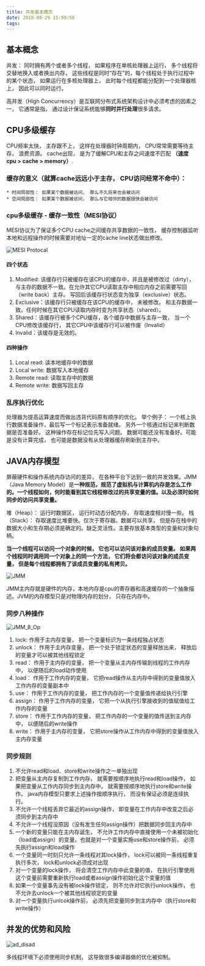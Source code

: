 ```yaml
---
title: 并发基本概念
date: 2018-08-29 15:59:58
tags:
---
```


## 基本概念

并发： 同时拥有两个或者多个线程， 如果程序在单核处理器上运行， 多个线程将交替地换入或者换出内存， 这些线程是同时“存在”的，每个线程处于执行过程中的某个状态， 如果运行在多核处理器上， 此时每个线程都能分配到一个处理器核上， 因此可以同时运行。

高并发（High Concurrency）是互联网分布式系统架构设计中必须考虑的因素之一， 它通常是指， 通过设计保证系统能够**同时并行处理**很多请求。


## CPU多级缓存

CPU频率太快， 主存跟不上， 这样在处理器时钟周期内， CPU常常需要等待主存， 浪费资源。 cache出现， 是为了缓解CPU和主存之间速度不匹配 **（速度 cpu > cache > memory）**.

### 缓存的意义（就算cache远远小于主存， CPU访问经常不命中）：
	
	* 时间局部性： 如果某个数据被访问， 那么不久将来也会被访问
	* 空间局部性： 如果某个数据被访问， 那么与它相邻的数据很快会被访问

### cpu多级缓存 - 缓存一致性（MESI协议）

MESI协议为了保证多个CPU cache之间缓存共享数据的一致性， 缓存控制器监听本地和远程操作的时候需要对地址一定的cache line状态做出修改。

![MESI Protocal](MESI_protocal.jpg)

#### 四个状态

1. Modified: 该缓存行只被缓存在该CPU的缓存中，并且是被修改过（dirty），与主存的数据不一致。在允许其它CPU读取主存中相应内存之前需要写回（write back）主存。 写回后该缓存行状态变为独享（exclusive）状态。
2. Exclusive：该缓存行只被缓存在该CPU的缓存中， 未被修改。 和主存数据一致。任何时候在其它CPU读取内存时变为共享状态（shared）。
3. Shared：该缓存行被多个CPU缓存，各个缓存中数据与主存一致， 当一个CPU修改该缓存行， 其它CPU中该缓存行可以被作废（Invalid）
4. Invalid：该缓存是无效的。

#### 四种操作

1. Local read: 读本地缓存中的数据 
2. Local write: 数据写入本地缓存
3. Remote read: 读取主存中的数据
4. Remote write: 数据写回主存

### 乱序执行优化

处理器为提高运算速度而做出违背代码原有顺序的优化。 举个例子：
一个核上执行数据准备操作，最后写一个标记表示准备就绪。 另外一个核通过标记来判断数据是否准备好。 这种操作存在标记位先写入问题。 数据可能还没有准备好。可能是没有计算完成， 也可能是数据没有从处理器缓存刷新到主存中。

## JAVA内存模型

屏蔽硬件和操作系统内存访问的差异， 在各种平台下达到一致的并发效果。JMM（Java Memory Model）是**一种规范，规范了虚拟机与计算机内存是怎么工作的。一个线程如何，何时能看到其它线程修改过的共享变量的值。以及必须时如何同步的访问共享变量。**

堆（Heap）： 运行时数据区， 运行时动态分配内存， 存取速度相对慢一些。
栈（Stack）： 存取速度比堆要快。仅次于寄存器。数据可以共享， 但是存在栈中的数据大小和生存期必须是确定的。缺乏灵活性。主要存放基本类型的变量和对象句柄。

**当一个线程可以访问一个对象的时候， 它也可以访问该对象的成员变量。 如果两个线程同时调用同一个对象上的同一个方法， 它们将会都访问该对象的成员变量， 但是每个线程都拥有了该成员变量的私有拷贝。**

![JMM](JMM.png)

JMM主内存就是硬件的内存，本地内存是cpu的寄存器和高速缓存的一个抽象描述。JVM的内存模型只是对物理内存的划分， 只存在内存中。

### 同步八种操作

![JMM_8_Op](JMM_caozuo.png)

1. lock: 作用于主内存变量， 把一个变量标识为一条线程独占状态 
2. unlock： 作用于主内存变量， 把一个处于锁定状态的变量释放出来， 释放后的变量才可以被其他线程锁定
3. read： 作用于主内存的变量， 把一个变量从主内存传输到线程的工作内存中， 以便随后的load动作使用 
4. load： 作用于工作内存的变量， 它把read操作从主内存中得到的变量值放入工作内存的变量副本中
5. use： 作用于工作内存的变量， 把工作内存的一个变量值传递给执行引擎
6. assign： 作用于工作内存的变量， 它把一个从执行引擎接收到的值赋值给工作内存的变量
7. store： 作用于工作内存的变量， 把工作内存的一个变量的值传送到主内存中， 以便随后的write操作
8. write： 作用于主内存的变量， 它把store操作从工作内存中得到的变量值放入主内存变量

### 同步规则 
1. 不允许read和load、store和write操作之一单独出现
2. 把变量从主内存复制到工作内存， 就需要按顺序地执行read和load操作， 如果把变量从工作内存同步到主内存中， 就需要按顺序地执行store和write操作。 java内存模型只要求上述操作按顺序执行， 而没有保证必须是连续执行。
3. 不允许一个线程丢弃它最近的assign操作， 即变量在工作内存中改变之后必须同步到主内存中
4. 不允许一个线程没原因（没有发生任何assign操作）把数据同步回主内存中
5. 一个新的变量只能在主内存诞生， 不允许工作内存中直接使用一个未被初始化（load或assign）的变量。也就是对一个变量实施use和store操作前， 必须先执行assign和load操作
6. 一个变量同一时刻只允许一条线程对其lock操作， lock可以被同一条线程重复执行多次， lock和unlock必须成对出现
7. 对一个变量的lock操作， 将会清空工作内存中此变量的值， 在执行引擎使用这个变量前需要重新执行load或者assign操作初始化这个变量的值
8. 如果一个变量事先没有被lock操作锁定， 则不允许对它执行unlock操作， 也不允许去unlock一个被其他线程锁定的变量
9. 对一个变量执行unlcok操作前， 必须先把变量同步到主内存中（执行store和write操作）

## 并发的优势和风险

![ad_disad](ad_disad.png)

多线程环境下必须使用同步机制， 这导致很多编译器做的优化被抑制。




